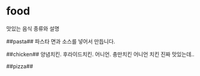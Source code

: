 # food

맛있는 음식 종류와 설명

##pasta##
파스타 면과 소스를 넣어서 만듭니다.

##chicken##
양념치킨. 후라이드치킨. 어니언. 충만치킨 어니언 치킨 진짜 맛있는데..

##pizza##
